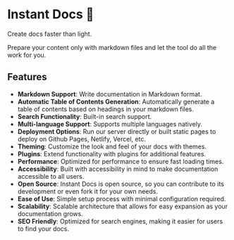 # Instant Docs 📃

Create docs faster than light.


Prepare your content only with markdown files and let the tool do all the work for you.

## Features
- **Markdown Support**: Write documentation in Markdown format.
- **Automatic Table of Contents Generation**: Automatically generate a table of contents based on headings in your markdown files.
- **Search Functionality**: Built-in search support.
- **Multi-language Support**: Supports multiple languages natively.
- **Deployment Options**: Run our server directly or built static pages to deploy on Github Pages, Netlify, Vercel, etc.
- **Theming**: Customize the look and feel of your docs with themes.
- **Plugins**: Extend functionality with plugins for additional features.
- **Performance**: Optimized for performance to ensure fast loading times.
- **Accessibility**: Built with accessibility in mind to make documentation accessible to all users.
- **Open Source**: Instant Docs is open source, so you can contribute to its development or even fork it for your own needs.
- **Ease of Use**: Simple setup process with minimal configuration required.
- **Scalability**: Scalable architecture that allows for easy expansion as your documentation grows.
- **SEO Friendly**: Optimized for search engines, making it easier for users to find your docs.

